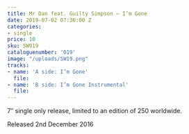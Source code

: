 ```yaml
---
title: Mr Dan feat. Guilty Simpson – I’m Gone
date: 2019-07-02 07:36:00 Z
categories:
- single
price: 10
sku: SW019
cataloguenumber: '019'
image: "/uploads/SW19.png"
tracks:
- name: 'A side: I’m Gone'
  file: 
- name: 'B side: I’m Gone Instrumental'
  file: 
---
```


7″ single only release, limited to an edition of 250 worldwide.

Released 2nd December 2016